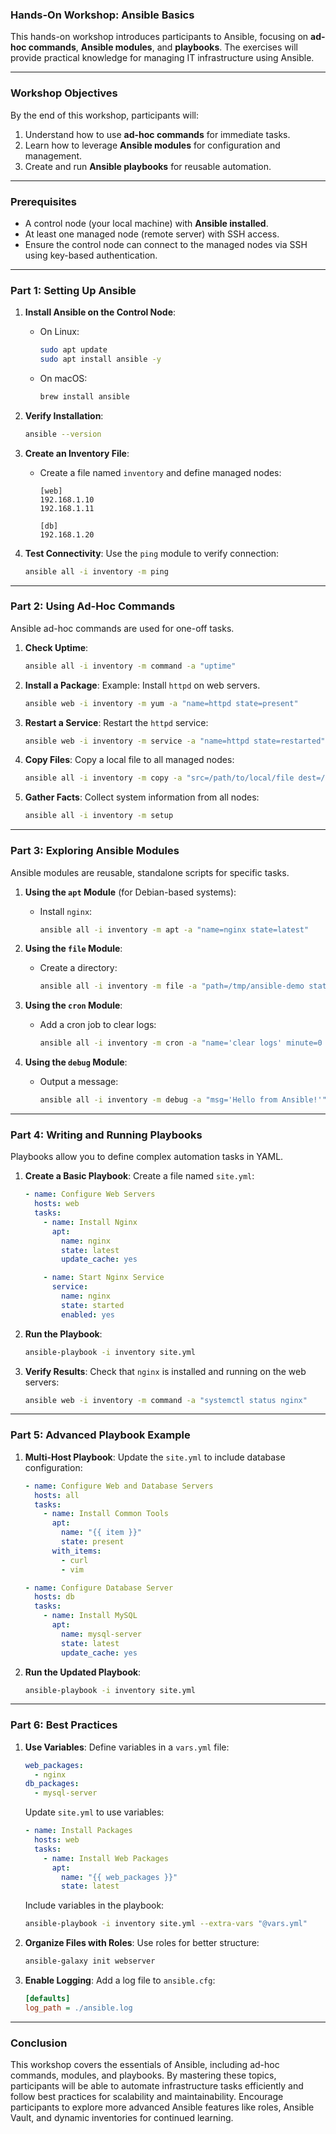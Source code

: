 ### **Hands-On Workshop: Ansible Basics**

This hands-on workshop introduces participants to Ansible, focusing on **ad-hoc commands**, **Ansible modules**, and **playbooks**. The exercises will provide practical knowledge for managing IT infrastructure using Ansible.

---

### **Workshop Objectives**
By the end of this workshop, participants will:
1. Understand how to use **ad-hoc commands** for immediate tasks.
2. Learn how to leverage **Ansible modules** for configuration and management.
3. Create and run **Ansible playbooks** for reusable automation.

---

### **Prerequisites**
- A control node (your local machine) with **Ansible installed**.
- At least one managed node (remote server) with SSH access.
- Ensure the control node can connect to the managed nodes via SSH using key-based authentication.

---

### **Part 1: Setting Up Ansible**

1. **Install Ansible on the Control Node**:
   - On Linux:
     ```bash
     sudo apt update
     sudo apt install ansible -y
     ```
   - On macOS:
     ```bash
     brew install ansible
     ```

2. **Verify Installation**:
   ```bash
   ansible --version
   ```

3. **Create an Inventory File**:
   - Create a file named `inventory` and define managed nodes:
     ```
     [web]
     192.168.1.10
     192.168.1.11

     [db]
     192.168.1.20
     ```

4. **Test Connectivity**:
   Use the `ping` module to verify connection:
   ```bash
   ansible all -i inventory -m ping
   ```

---

### **Part 2: Using Ad-Hoc Commands**

Ansible ad-hoc commands are used for one-off tasks.

1. **Check Uptime**:
   ```bash
   ansible all -i inventory -m command -a "uptime"
   ```

2. **Install a Package**:
   Example: Install `httpd` on web servers.
   ```bash
   ansible web -i inventory -m yum -a "name=httpd state=present"
   ```

3. **Restart a Service**:
   Restart the `httpd` service:
   ```bash
   ansible web -i inventory -m service -a "name=httpd state=restarted"
   ```

4. **Copy Files**:
   Copy a local file to all managed nodes:
   ```bash
   ansible all -i inventory -m copy -a "src=/path/to/local/file dest=/path/to/remote/file"
   ```

5. **Gather Facts**:
   Collect system information from all nodes:
   ```bash
   ansible all -i inventory -m setup
   ```

---

### **Part 3: Exploring Ansible Modules**

Ansible modules are reusable, standalone scripts for specific tasks.

1. **Using the `apt` Module** (for Debian-based systems):
   - Install `nginx`:
     ```bash
     ansible all -i inventory -m apt -a "name=nginx state=latest"
     ```

2. **Using the `file` Module**:
   - Create a directory:
     ```bash
     ansible all -i inventory -m file -a "path=/tmp/ansible-demo state=directory"
     ```

3. **Using the `cron` Module**:
   - Add a cron job to clear logs:
     ```bash
     ansible all -i inventory -m cron -a "name='clear logs' minute=0 hour=0 job='/usr/bin/find /var/log -type f -delete'"
     ```

4. **Using the `debug` Module**:
   - Output a message:
     ```bash
     ansible all -i inventory -m debug -a "msg='Hello from Ansible!'"
     ```

---

### **Part 4: Writing and Running Playbooks**

Playbooks allow you to define complex automation tasks in YAML.

1. **Create a Basic Playbook**:
   Create a file named `site.yml`:
   ```yaml
   - name: Configure Web Servers
     hosts: web
     tasks:
       - name: Install Nginx
         apt:
           name: nginx
           state: latest
           update_cache: yes

       - name: Start Nginx Service
         service:
           name: nginx
           state: started
           enabled: yes
   ```

2. **Run the Playbook**:
   ```bash
   ansible-playbook -i inventory site.yml
   ```

3. **Verify Results**:
   Check that `nginx` is installed and running on the web servers:
   ```bash
   ansible web -i inventory -m command -a "systemctl status nginx"
   ```

---

### **Part 5: Advanced Playbook Example**

1. **Multi-Host Playbook**:
   Update the `site.yml` to include database configuration:
   ```yaml
   - name: Configure Web and Database Servers
     hosts: all
     tasks:
       - name: Install Common Tools
         apt:
           name: "{{ item }}"
           state: present
         with_items:
           - curl
           - vim

   - name: Configure Database Server
     hosts: db
     tasks:
       - name: Install MySQL
         apt:
           name: mysql-server
           state: latest
           update_cache: yes
   ```

2. **Run the Updated Playbook**:
   ```bash
   ansible-playbook -i inventory site.yml
   ```

---

### **Part 6: Best Practices**

1. **Use Variables**:
   Define variables in a `vars.yml` file:
   ```yaml
   web_packages:
     - nginx
   db_packages:
     - mysql-server
   ```

   Update `site.yml` to use variables:
   ```yaml
   - name: Install Packages
     hosts: web
     tasks:
       - name: Install Web Packages
         apt:
           name: "{{ web_packages }}"
           state: latest
   ```

   Include variables in the playbook:
   ```bash
   ansible-playbook -i inventory site.yml --extra-vars "@vars.yml"
   ```

2. **Organize Files with Roles**:
   Use roles for better structure:
   ```bash
   ansible-galaxy init webserver
   ```

3. **Enable Logging**:
   Add a log file to `ansible.cfg`:
   ```ini
   [defaults]
   log_path = ./ansible.log
   ```

---

### **Conclusion**
This workshop covers the essentials of Ansible, including ad-hoc commands, modules, and playbooks. By mastering these topics, participants will be able to automate infrastructure tasks efficiently and follow best practices for scalability and maintainability. Encourage participants to explore more advanced Ansible features like roles, Ansible Vault, and dynamic inventories for continued learning.
